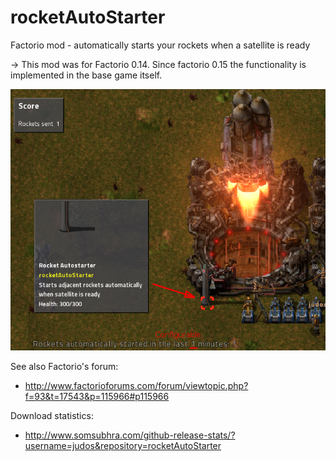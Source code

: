 # rocketAutoStarter
Factorio mod - automatically starts your rockets when a satellite is ready

-> This mod was for Factorio 0.14. Since factorio 0.15 the functionality is implemented in the base game itself.

<img src="https://raw.githubusercontent.com/judos/rocketAutoStarter/master/screenshots/rocketAutoStarter1.png" />

See also Factorio's forum:
- http://www.factorioforums.com/forum/viewtopic.php?f=93&t=17543&p=115966#p115966

Download statistics:
- http://www.somsubhra.com/github-release-stats/?username=judos&repository=rocketAutoStarter
